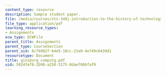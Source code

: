 ```yaml
---
content_type: resource
description: Sample student paper.
file: /media/courses/sts-340j-introduction-to-the-history-of-technology-fall-2006/5924fef82b98a25831750daef06bfaf9_ginsburg_computg.pdf
file_type: application/pdf
learning_resource_types:
- Assignments
ocw_type: OCWFile
parent_title: Assignments
parent_type: CourseSection
parent_uid: 6c76982f-64e5-10cc-21e0-4e749c6439d1
resourcetype: Document
title: ginsburg_computg.pdf
uid: 5924fef8-2b98-a258-3175-0daef06bfaf9
---
```

